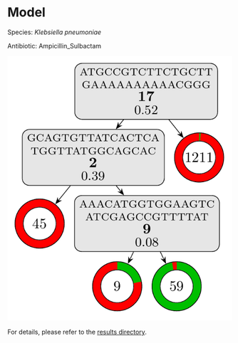 
# Model

Species: *Klebsiella pneumoniae*

Antibiotic: Ampicillin_Sulbactam

<a href="./model.pdf"><img src="./model.png" /></a>

For details, please refer to the [results directory](../../../../../results/cart_b/klebsiella%20pneumoniae/ampicillin_sulbactam/repeat_0/).

